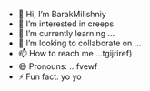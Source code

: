 - 👋 Hi, I’m BarakMilishniy
- 👀 I’m interested in creeps
- 🌱 I’m currently learning ...
- 💞️ I’m looking to collaborate on ...
- 📫 How to reach me ...tgijriref)
- 😄 Pronouns: ...fvewf
- ⚡ Fun fact: yo yo 
<!--
BarakMilishniy/BarakMilishniy is a ✨ special ✨ repository because its `README.md` (this file) appears on your GitHub profile.
You can click the Preview link to take a look at your changes.
--
